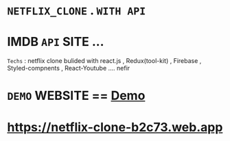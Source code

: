 # ` NETFLIX_CLONE ` . ` WITH API `
# IMDB `API` SITE ...

`Techs` : netflix clone bulided with react.js , Redux(tool-kit) , Firebase , Styled-compnents , React-Youtube ....
nefir
# `DEMO` WEBSITE == [Demo]( https://netflix-clone-b2c73.web.app)

# https://netflix-clone-b2c73.web.app    

